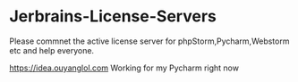 # Jerbrains-License-Servers
Please commnet the active license server for phpStorm,Pycharm,Webstorm etc and help everyone.

https://idea.ouyanglol.com
Working for my Pycharm right now
